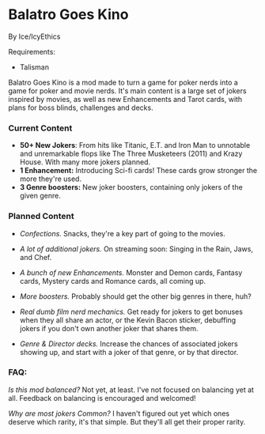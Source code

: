 # Balatro Goes Kino

By Ice/IcyEthics

Requirements:

- Talisman

Balatro Goes Kino is a mod made to turn a game for poker nerds into a game for poker and movie nerds. It's main content is a large set of jokers inspired by movies, as well as new Enhancements and Tarot cards, with plans for boss blinds, challenges and decks.

### Current Content
- **50+ New Jokers**:  From hits like Titanic, E.T. and Iron Man to unnotable and unremarkable flops like The Three Musketeers (2011) and Krazy House. With many more jokers planned.
- **1 Enhancement:** Introducing Sci-fi cards! These cards grow stronger the more they're used.
- **3 Genre boosters:** New joker boosters, containing only jokers of the given genre.

### Planned Content

- *Confections.*
Snacks, they're a key part of going to the movies.

- *A lot of additional jokers.*
On streaming soon: Singing in the Rain, Jaws, and Chef.

- *A bunch of new Enhancements.*
Monster and Demon cards, Fantasy cards, Mystery cards and Romance cards, all coming up.

- *More boosters.*
Probably should get the other big genres in there, huh?

- *Real dumb film nerd mechanics.*
Get ready for jokers to get bonuses when they all share an actor, or the Kevin Bacon sticker, debuffing jokers if you don't own another joker that shares them.

- *Genre & Director decks.*
Increase the chances of associated jokers showing up, and start with a joker of that genre, or by that director.

### FAQ:
*Is this mod balanced?*
Not yet, at least. I've not focused on balancing yet at all. Feedback on balancing is encouraged and welcomed!

*Why are most jokers Common?*
I haven't figured out yet which ones deserve which rarity, it's that simple. But they'll all get their proper rarity.
